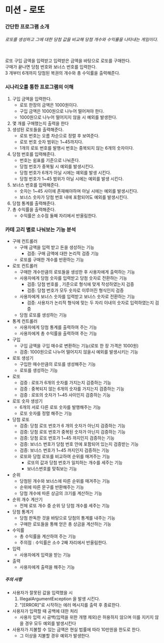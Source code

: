 # 미션 - 로또
### 간단한 프로그램 소개
###### 로또를 생성하고 그에 대한 당첨 값을 비교해 당첨 개수와 수익률을 나타내는 게임이다.
<br>
로또 구입 금액을 입력받고 입력받은 금액을 바탕으로 로또를 구매한다.
<br>
구매가 끝나면 당첨 번호와 보너스 번호를 입력한다.
<br>
3 개부터 6개까지 당첨된 복권의 개수와 총 수익률을 출력해준다.
<br> 

### 시나리오를 통한 프로그램의 이해 
1. 구입 금액을 입력한다. 
    - 로또 한장의 금액은 1000원이다. 
    - 구입 금액은 1000원으로 나누어 떨어져야 한다.
    - 1000원으로 나누어 떨어지지 않을 시 예외를 발생한다.
2. 몇 개를 구매했는지 출력을 한다
3. 생성된 로또들을 출력해준다.
    - 로또 번호는 오름 차순으로 정렬 후 보여준다. 
    - 로또 번호 숫자 범위는 1~45까지다. 
    - 1개의 로또 번호를 발행시 번호는 중복되지 않는 6개의 숫자이다.
4. 당첨 번호를 입력해준다.
   - 번호는 쉼표를 기준으로 나눠준다. 
   - 당첨 번호가 중복될 시 예외를 발생시킨다. 
   - 당첨 번호가 6개가 아닐 시에는 예외를 발생 시킨다.
   - 당첨 번호가 1~45 범위가 아닐 시에는 예외를 발생 시킨다. 
5. 보너스 번호를 입력해준다.
   - 숫자는 1~45 사이에 존재해야하며 아닐 시에는 예외를 발생시킨다.
   - 보너스 숫자가 당첨 번호 내에 포함되어도 예외를 발생시킨다. 
6. 당첨 통계를 출력해준다.
7. 총 수익률을 출력해준다.
   - 수익률은 소수점 둘째 자리에서 반올림한다.

### 카테 고리 별로 나눠보는 기능 분석
- 구매 컨트롤러 
  - 구매 금액을 입력 받고 돈을 생성하는 기능 
    - 검증: 구매 금액에 대한 논리적 검증 기능 
  - 로또를 구매한 개수를 반환하는 기능 
- 로또 컨트롤러
  - 구매한 개수만큼의 로또들을 생성한 후 사용자에게 출력하는 기능 
  - 사용자에게 당첨 숫자를 입력받고 당첨 숫자로 전환하는 기능
    - 검증: 당첨 번호를 , 기준으로 형식에 맞게 작성하였는지 검증 
    - 검증: 당첨 번호가 모두 숫자로 이루어진 형식인지 검증
  - 사용자에게 보너스 숫자를 입력받고 보너스 숫자로 전환하는 기능 
    - 검증: 사용자가 논리적 형식에 맞는 두 자리 이내의 숫자로 입력하였는지 검증 
  - 당첨 로또를 생성하는 기능 
- 통계 컨트롤러 
  - 사용자에게 당첨 통계를 출력하여 주는 기능 
  - 사용자에게 총 수익률을 출력하여 주는 기능 
- 구입 
  - 구입 금액을 구입 매수로 변환하는 기능(로또 한 장 가격은 1000원) 
  - 검증: 1000원으로 나누어 떨어지지 않을시 예외를 발생시키는 기능  
- 로또 생성기
  - 구입한 매수만큼의 로또를 생성해주는 기능
  - 로또를 생성하는 기능 
- 로또 
  - 검증 : 로또가 6개의 숫자를 가지는지 검증하는 기능 
  - 검증 : 중복되지 않는 6개의 숫자를 가지는지 검증하는 기능 
  - 검증 : 로또의 숫자가 1~45 사이인지 검증하는 기능 
- 로또 숫자 생성기 
  - 6개의 서로 다른 로또 숫자를 발행해주는 기능
  - 로또 숫자를 정렬 해주는 기능 
- 당첨 로또
  - 검증: 당첨 로또 번호가 6 개의 숫자가 아닌지 검증하는 기능
  - 검증: 당첨 로또 번호가 중복된 숫자가 아닌지 검증하는 기능
  - 검증: 당첨 로또 번호가 1~45 까지인지 검증하는 기능
  - 검증: 보너스 번호가 당첨 번호 안에 포함되어 있는지 검증받는 기능
  - 검증: 보너스 번호가 1~45 까지인지 검증하는 기능
  - 로또와 당첨 로또를 비교하여 순위를 매겨주는 기능 
    - 로또의 값과 당첨 번호가 일치하는 개수를 세주는 기능
    - 보너스번호를 맞춰보는 기능
- 순위
  - 당첨된 개수와 보너스에 따른 순위를 매겨주는 기능 
  - 순위에 따른 문구를 반환해주는 기능
  - 당첨 개수에 따른 상금의 크기를 계산하는 기능 
- 순위 개수 계산기 
  - 전체 로또 개수 중 순위 당 당첨 개수를 세주는 기능 
- 당첨 통계기
  - 당첨 판독한 것을 바탕으로 당첨의 통계를 내주는 기능
  - 구매한 로또들을 통해 얻은 총 상금을 계산하는 기능 
- 수익률 
  - 총 수익률을 계산하여 주는 기능 
  - 주의점 : 수익률은 소수 2째 자리에서 반올림한다. 
- 입력
  - 사용자에게 입력을 받는 기능  
- 출력 
  - 사용자에게 출력을 해주는 기능 
##### 주의 사항
- 사용자가 잘못된 값을 입력했을 시
  1. IllegalArgumentException 을 발생 시킨다.
  2. "[ERROR]"로 시작하는 에러 메시지를 출력 후 종료한다.
- 사용자가 입력할 때 공백에 대한 처리
  - 사용자 입력 시 공백(입력을 위한 개행 제외)은 허용하지 않으며 이를 지키지 않을 경우 모두 예외를 발생시킨다
- 사용자가 지불할 수 있는 금액은 현실 법률에 따라 10만원을 한도로 한다. 
  - 그 이상을 지불할 경우 예외가 발생한다. 